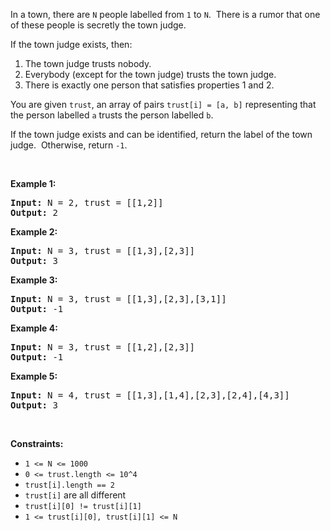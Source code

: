 <div class="notranslate"><p>In a town, there are <code>N</code> people labelled from&nbsp;<code>1</code> to <code>N</code>.&nbsp; There is a rumor that one of these people is secretly the town judge.</p>

<p>If the&nbsp;town judge exists, then:</p>

<ol>
	<li>The town judge trusts nobody.</li>
	<li>Everybody (except for the town judge) trusts the town judge.</li>
	<li>There is exactly one person that satisfies properties 1 and 2.</li>
</ol>

<p>You are given <code>trust</code>, an array of pairs <code>trust[i] = [a, b]</code> representing that the person labelled <code>a</code> trusts the person labelled <code>b</code>.</p>

<p>If the town judge exists and can be identified, return the label of the town judge.&nbsp; Otherwise, return <code>-1</code>.</p>

<p>&nbsp;</p>
<p><strong>Example 1:</strong></p>
<pre><strong>Input:</strong> N = 2, trust = [[1,2]]
<strong>Output:</strong> 2
</pre><p><strong>Example 2:</strong></p>
<pre><strong>Input:</strong> N = 3, trust = [[1,3],[2,3]]
<strong>Output:</strong> 3
</pre><p><strong>Example 3:</strong></p>
<pre><strong>Input:</strong> N = 3, trust = [[1,3],[2,3],[3,1]]
<strong>Output:</strong> -1
</pre><p><strong>Example 4:</strong></p>
<pre><strong>Input:</strong> N = 3, trust = [[1,2],[2,3]]
<strong>Output:</strong> -1
</pre><p><strong>Example 5:</strong></p>
<pre><strong>Input:</strong> N = 4, trust = [[1,3],[1,4],[2,3],[2,4],[4,3]]
<strong>Output:</strong> 3
</pre>
<p>&nbsp;</p>
<p><strong>Constraints:</strong></p>

<ul>
	<li><code>1 &lt;= N &lt;= 1000</code></li>
	<li><code>0 &lt;= trust.length &lt;= 10^4</code></li>
	<li><code>trust[i].length == 2</code></li>
	<li><code>trust[i]</code> are all different</li>
	<li><code>trust[i][0] != trust[i][1]</code></li>
	<li><code>1 &lt;= trust[i][0], trust[i][1] &lt;= N</code></li>
</ul></div>